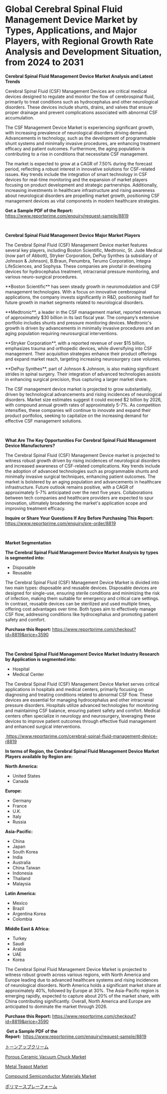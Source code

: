 <p><h1>Global Cerebral Spinal Fluid Management Device Market by Types, Applications, and Major Players, with Regional Growth Rate Analysis and Development Situation, from 2024 to 2031</h1></p><p><strong>Cerebral Spinal Fluid Management Device Market Analysis and Latest Trends</strong></p>
<p><p>Cerebral Spinal Fluid (CSF) Management Devices are critical medical devices designed to regulate and monitor the flow of cerebrospinal fluid, primarily to treat conditions such as hydrocephalus and other neurological disorders. These devices include shunts, drains, and valves that ensure proper drainage and prevent complications associated with abnormal CSF accumulation.</p><p>The CSF Management Device Market is experiencing significant growth, with increasing prevalence of neurological disorders driving demand. Advancements in technology, such as the development of programmable shunt systems and minimally invasive procedures, are enhancing treatment efficacy and patient outcomes. Furthermore, the aging population is contributing to a rise in conditions that necessitate CSF management.</p><p>The market is expected to grow at a CAGR of 7.50% during the forecast period, reflecting a robust interest in innovative solutions for CSF-related issues. Key trends include the integration of smart technology in CSF devices for real-time monitoring and the expansion of market players focusing on product development and strategic partnerships. Additionally, increasing investments in healthcare infrastructure and rising awareness about neurological disorders are propelling market growth, positioning CSF management devices as vital components in modern healthcare strategies.</p></p>
<p><strong>Get a Sample PDF of the Report:&nbsp;</strong> <a href="https://www.reportprime.com/enquiry/request-sample/8819">https://www.reportprime.com/enquiry/request-sample/8819</a></p>
<p>&nbsp;</p>
<p><strong>Cerebral Spinal Fluid Management Device Major Market Players</strong></p>
<p><p>The Cerebral Spinal Fluid (CSF) Management Device market features several key players, including Boston Scientific, Medtronic, St. Jude Medical (now part of Abbott), Stryker Corporation, DePuy Synthes (a subsidiary of Johnson & Johnson), B.Braun, Penumbra, Terumo Corporation, Integra LifeSciences, and Sophysa. These companies are pivotal in developing devices for hydrocephalus treatment, intracranial pressure monitoring, and various neuro-surgical procedures.</p><p>**Boston Scientific** has seen steady growth in neuromodulation and CSF management technologies. With a focus on innovative cerebrospinal applications, the company invests significantly in R&D, positioning itself for future growth in market segments related to neurological disorders.</p><p>**Medtronic**, a leader in the CSF management market, reported revenues of approximately $30 billion in its last fiscal year. The company’s extensive portfolio includes shunts and pressure monitoring devices. Medtronic's growth is driven by advancements in minimally invasive procedures and an aging population requiring neurosurgical interventions.</p><p>**Stryker Corporation**, with a reported revenue of over $15 billion, emphasizes trauma and orthopedic devices, while diversifying into CSF management. Their acquisition strategies enhance their product offerings and expand market reach, targeting increasing neurosurgery case volumes.</p><p>**DePuy Synthes**, part of Johnson & Johnson, is also making significant strides in spinal surgery. Their integration of advanced technologies assists in enhancing surgical precision, thus capturing a larger market share.</p><p>The CSF management device market is projected to grow substantially, driven by technological advancements and rising incidences of neurological disorders. Market size estimates suggest it could exceed $2 billion by 2026, with compound annual growth rates of approximately 5-7%. As competition intensifies, these companies will continue to innovate and expand their product portfolios, seeking to capitalize on the increasing demand for effective CSF management solutions.</p></p>
<p>&nbsp;</p>
<p><strong>What Are The Key Opportunities For Cerebral Spinal Fluid Management Device Manufacturers?</strong></p>
<p><p>The Cerebral Spinal Fluid (CSF) Management Device market is projected to witness robust growth driven by rising incidences of neurological disorders and increased awareness of CSF-related complications. Key trends include the adoption of advanced technologies such as programmable shunts and minimally invasive surgical techniques, enhancing patient outcomes. The market is bolstered by an aging population and advancements in healthcare infrastructure. Future outlook remains positive, with a CAGR of approximately 5-7% anticipated over the next five years. Collaborations between tech companies and healthcare providers are expected to spur innovation, ultimately broadening the market's application scope and improving treatment efficacy.</p></p>
<p><strong>Inquire or Share Your Questions If Any Before Purchasing This Report:</strong> <a href="https://www.reportprime.com/enquiry/pre-order/8819">https://www.reportprime.com/enquiry/pre-order/8819</a></p>
<p>&nbsp;</p>
<p><strong>Market Segmentation</strong></p>
<p><strong>The Cerebral Spinal Fluid Management Device Market Analysis by types is segmented into:</strong></p>
<p><ul><li>Disposable</li><li>Reusable</li></ul></p>
<p><p>The Cerebral Spinal Fluid (CSF) Management Device Market is divided into two main types: disposable and reusable devices. Disposable devices are designed for single-use, ensuring sterile conditions and minimizing the risk of infection, making them suitable for emergency and critical care settings. In contrast, reusable devices can be sterilized and used multiple times, offering cost advantages over time. Both types aim to effectively manage CSF flow, addressing conditions like hydrocephalus and promoting patient safety and comfort.</p></p>
<p><strong>Purchase this Report:&nbsp;</strong><a href="https://www.reportprime.com/checkout?id=8819&price=3590">https://www.reportprime.com/checkout?id=8819&price=3590</a></p>
<p>&nbsp;</p>
<p><strong>The Cerebral Spinal Fluid Management Device Market Industry Research by Application is segmented into:</strong></p>
<p><ul><li>Hospital</li><li>Medical Center</li></ul></p>
<p><p>The Cerebral Spinal Fluid (CSF) Management Device Market serves critical applications in hospitals and medical centers, primarily focusing on diagnosing and treating conditions related to abnormal CSF flow. These devices are essential for managing hydrocephalus and other intracranial pressure disorders. Hospitals utilize advanced technologies for monitoring and maintaining CSF balance, ensuring patient safety and comfort. Medical centers often specialize in neurology and neurosurgery, leveraging these devices to improve patient outcomes through effective fluid management and enhanced surgical interventions.</p></p>
<p><a href="https://www.reportprime.com/cerebral-spinal-fluid-management-device-r8819">&nbsp;https://www.reportprime.com/cerebral-spinal-fluid-management-device-r8819</a></p>
<p><strong>In terms of Region, the Cerebral Spinal Fluid Management Device Market Players available by Region are:</strong></p>
<p>
    <p> <strong> North America: </strong>
        <ul>
            <li>United States</li>
            <li>Canada</li>
        </ul>
        </p> 
    <p> <strong> Europe: </strong>
        <ul>
            <li>Germany</li>
            <li>France</li>
            <li>U.K.</li>
            <li>Italy</li>
            <li>Russia</li>
        </ul>
        </p> 
    <p> <strong> Asia-Pacific: </strong>
        <ul>
            <li>China</li>
            <li>Japan</li>
            <li>South Korea</li>
            <li>India</li>
            <li>Australia</li>
            <li>China Taiwan</li>
            <li>Indonesia</li>
            <li>Thailand</li>
            <li>Malaysia</li>
        </ul>
        </p> 
    <p> <strong> Latin America: </strong>
        <ul>
            <li>Mexico</li>
            <li>Brazil</li>
            <li>Argentina Korea</li>
            <li>Colombia</li>
        </ul>
        </p> 
    <p> <strong> Middle East & Africa: </strong>
        <ul>
            <li>Turkey</li>
            <li>Saudi</li>
            <li>Arabia</li>
            <li>UAE</li>
            <li>Korea</li>
        </ul>
    </p>
    </p>
<p><p>The Cerebral Spinal Fluid Management Device Market is projected to witness robust growth across various regions, with North America and Europe leading due to advanced healthcare systems and rising incidences of neurological disorders. North America holds a significant market share at approximately 40%, followed by Europe at 30%. The Asia-Pacific region is emerging rapidly, expected to capture about 20% of the market share, with China contributing significantly. Overall, North America and Europe are anticipated to dominate the market through 2026.</p></p>
<p><strong>Purchase this Report: </strong><a href="https://www.reportprime.com/checkout?id=8819&price=3590">https://www.reportprime.com/checkout?id=8819&price=3590</a></p>
<p>&nbsp;<strong>Get a Sample PDF of the Report:&nbsp;&nbsp;</strong><a href="https://www.reportprime.com/enquiry/request-sample/8819">https://www.reportprime.com/enquiry/request-sample/8819</a></p>
<p><strong></strong></p>
<p><p><a href="https://medium.com/@vadkqfca47/tone-up-cream-market-%E3%81%AF-%E3%82%B3%E3%82%B9%E3%83%88%E7%AE%A1%E7%90%86%E3%81%A8%E5%8A%B9%E7%8E%87%E5%90%91%E4%B8%8A%E3%82%92%E5%84%AA%E5%85%88%E3%81%97%E3%81%BE%E3%81%99-%E3%81%95%E3%82%89%E3%81%AB-%E5%A0%B1%E5%91%8A%E6%9B%B8%E3%81%AF%E5%B8%82%E5%A0%B4%E3%81%AE%E9%9C%80%E8%A6%81%E9%9D%A2%E3%81%A8%E4%BE%9B%E7%B5%A6%E9%9D%A2%E3%81%AE%E4%B8%A1%E6%96%B9%E3%82%92%E3%82%AB%E3%83%90%E3%83%BC%E3%81%97%E3%81%A6%E3%81%84%E3%81%BE%E3%81%99-tone-up-cream-%E5%B8%82%E5%A0%B4%E3%81%AF-2024-%E3%81%8B%E3%82%89-f8234b59c84a">トーンアップクリーム</a></p><p><a href="https://www.linkedin.com/pulse/porous-ceramic-vacuum-chuck-market-size-growing-cagr-93-report-gwrdc?trackingId=Xr1e6iljRwm2FRZmayJP1A%3D%3D">Porous Ceramic Vacuum Chuck Market</a></p><p><a href="https://medium.com/@eujr673/the-metal-teapot-market-decisions-are-mostly-driven-by-resource-optimization-and-9959d44bb995">Metal Teapot Market</a></p><p><a href="https://issuu.com/reportprime-2/docs/compound-semiconductor-materials-ma_83e83119b6ddb0">Compound Semiconductor Materials Market</a></p><p><a href="https://medium.com/@vadkqfca47/polymeric-spray-foam-market-%E3%81%AF-%E3%82%B3%E3%82%B9%E3%83%88%E7%AE%A1%E7%90%86%E3%81%A8%E5%8A%B9%E7%8E%87%E5%90%91%E4%B8%8A%E3%82%92%E5%84%AA%E5%85%88%E3%81%97%E3%81%BE%E3%81%99-%E3%81%95%E3%82%89%E3%81%AB-%E5%A0%B1%E5%91%8A%E6%9B%B8%E3%81%AF%E5%B8%82%E5%A0%B4%E3%81%AE%E9%9C%80%E8%A6%81%E9%9D%A2%E3%81%A8%E4%BE%9B%E7%B5%A6%E9%9D%A2%E3%81%AE%E4%B8%A1%E6%96%B9%E3%82%92%E3%82%AB%E3%83%90%E3%83%BC%E3%81%97%E3%81%A6%E3%81%84%E3%81%BE%E3%81%99-polymeric-spray-5a9dd2f19acc">ポリマースプレーフォーム</a></p></p>